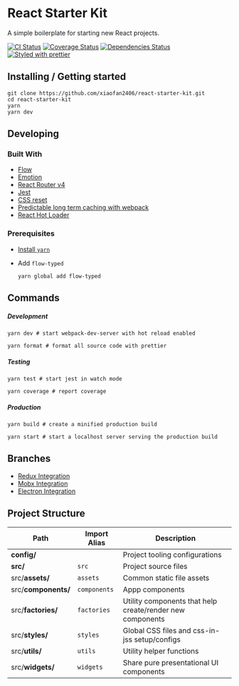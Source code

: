 # React Starter Kit

A simple boilerplate for starting new React projects.

[![CI Status][ci-badge]][ci]
[![Coverage Status][coverage-badge]][coverage]
[![Dependencies Status][dependencies-badge]][dependencies]
[![Styled with prettier][prettier-badge]][prettier]

[ci-badge]: https://img.shields.io/travis/xiaofan2406/react-starter-kit.svg?style=flat-square
[ci]: https://travis-ci.org/xiaofan2406/react-starter-kit
[coverage-badge]: https://img.shields.io/codecov/c/github/xiaofan2406/react-starter-kit.svg?style=flat-square
[coverage]: https://codecov.io/gh/xiaofan2406/react-starter-kit
[dependencies-badge]: https://img.shields.io/david/xiaofan2406/react-starter-kit.svg?style=flat-square
[dependencies]: https://david-dm.org/xiaofan2406/react-starter-kit
[prettier-badge]: https://img.shields.io/badge/styled_with-prettier-ff69b4.svg?style=flat-square
[prettier]: https://github.com/prettier/prettier

## Installing / Getting started

```shell
git clone https://github.com/xiaofan2406/react-starter-kit.git
cd react-starter-kit
yarn
yarn dev
```

## Developing

### Built With

- [Flow](https://flow.org/en/)
- [Emotion](https://github.com/tkh44/emotion)
- [React Router v4](https://reacttraining.com/react-router)
- [Jest](https://facebook.github.io/jest)
- [CSS reset](https://github.com/Semantic-Org/Semantic-UI/blob/master/dist/components/reset.css)
- [Predictable long term caching with webpack](https://medium.com/webpack/predictable-long-term-caching-with-webpack-d3eee1d3fa31)
- [React Hot Loader](https://github.com/gaearon/react-hot-loader/)

### Prerequisites

- [Install `yarn`](https://yarnpkg.com/lang/en/docs/install/)

- Add `flow-typed`
  ```shell
  yarn global add flow-typed
  ```

## Commands

##### Development

```shell
yarn dev # start webpack-dev-server with hot reload enabled

yarn format # format all source code with prettier
```

##### Testing

```shell
yarn test # start jest in watch mode

yarn coverage # report coverage
```

##### Production

```shell
yarn build # create a minified production build

yarn start # start a localhost server serving the production build
```

## Branches

- [Redux Integration](https://github.com/xiaofan2406/react-starter-kit/tree/redux)
- [Mobx Integration](https://github.com/xiaofan2406/react-starter-kit/tree/mobx)
- [Electron Integration](https://github.com/xiaofan2406/react-starter-kit/tree/electron)

## Project Structure

| Path                | Import Alias | Description                                               |
| ------------------- | ------------ | --------------------------------------------------------- |
| **config/**         |              | Project tooling configurations                            |
| **src/**            | `src`        | Project source files                                      |
| src/**assets/**     | `assets`     | Common static file assets                                 |
| src/**components/** | `components` | Appp components                                           |
| src/**factories/**  | `factories`  | Utility components that help create/render new components |
| src/**styles/**     | `styles`     | Global CSS files and css-in-jss setup/configs             |
| src/**utils/**      | `utils`      | Utility helper functions                                  |
| src/**widgets/**    | `widgets`    | Share pure presentational UI components                   |
